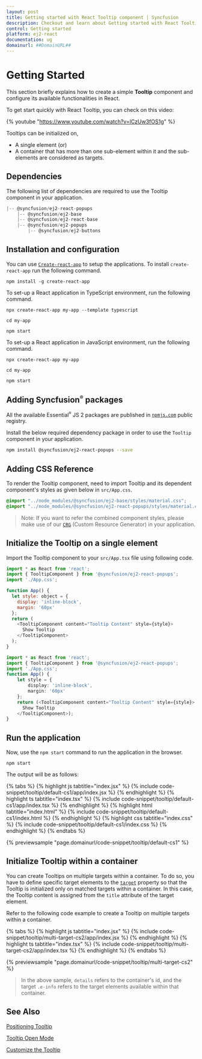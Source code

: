 ```yaml
---
layout: post
title: Getting started with React Tooltip component | Syncfusion
description: Checkout and learn about Getting started with React Tooltip component of Syncfusion Essential JS 2 and more details.
control: Getting started 
platform: ej2-react
documentation: ug
domainurl: ##DomainURL##
---
```


# Getting Started

This section briefly explains how to create a simple **Tooltip** component and configure its available functionalities in React.

To get start quickly with React Tooltip, you can check on this video:

{% youtube "https://www.youtube.com/watch?v=lCzUw3fOS1g" %}

Tooltips can be initialized on,

* A single element (or)
* A container that has more than one sub-element within it and the sub-elements are considered as targets.

## Dependencies

The following list of dependencies are required to use the Tooltip component in your application.

```javascript
|-- @syncfusion/ej2-react-popups
    |-- @syncfusion/ej2-base
    |-- @syncfusion/ej2-react-base
    |-- @syncfusion/ej2-popups
        |-- @syncfusion/ej2-buttons
```

## Installation and configuration

You can use [`Create-react-app`](https://github.com/facebook/create-react-app) to setup the applications. To install `create-react-app` run the following command.

```
npm install -g create-react-app
```

To set-up a React application in TypeScript environment, run the following command.

```
npx create-react-app my-app --template typescript

cd my-app

npm start
```

To set-up a React application in JavaScript environment, run the following command.

```
npx create-react-app my-app

cd my-app

npm start
```

## Adding Syncfusion<sup style="font-size:70%">&reg;</sup> packages

All the available Essential<sup style="font-size:70%">&reg;</sup> JS 2 packages are published in [`npmjs.com`](https://www.npmjs.com/~syncfusionorg) public registry.

Install the below required dependency package in order to use the `Tooltip` component in your application.

```bash
npm install @syncfusion/ej2-react-popups --save
```

## Adding CSS Reference

To render the Tooltip component, need to import Tooltip and its dependent component's styles as given below in `src/App.css`.

```css
@import "../node_modules/@syncfusion/ej2-base/styles/material.css";
@import "../node_modules/@syncfusion/ej2-react-popups/styles/material.css";
```

>Note: If you want to refer the combined component styles, please make use of our [`CRG`](https://crg.syncfusion.com/) (Custom Resource Generator) in your application.

## Initialize the Tooltip on a single element

Import the Tooltip component to your `src/App.tsx` file using following code.



```javascript
import * as React from 'react';
import { TooltipComponent } from '@syncfusion/ej2-react-popups';
import './App.css';

function App() {
  let style: object = {
    display: 'inline-block',
    margin: '60px'
  };
  return (
    <TooltipComponent content="Tooltip Content" style={style}>
      Show Tooltip
    </TooltipComponent>
  );
}

```

```ts
import * as React from 'react';
import { TooltipComponent } from '@syncfusion/ej2-react-popups';
import './App.css';
function App() {
    let style = {
        display: 'inline-block',
        margin: '60px'
    };
    return (<TooltipComponent content="Tooltip Content" style={style}>
      Show Tooltip
    </TooltipComponent>);
}
```

## Run the application

Now, use the `npm start` command to run the application in the browser.

```
npm start
```

The output will be as follows:

{% tabs %}
{% highlight js tabtitle="index.jsx" %}
{% include code-snippet/tooltip/default-cs1/app/index.jsx %}
{% endhighlight %}
{% highlight ts tabtitle="index.tsx" %}
{% include code-snippet/tooltip/default-cs1/app/index.tsx %}
{% endhighlight %}
{% highlight html tabtitle="index.html" %}
{% include code-snippet/tooltip/default-cs1/index.html %}
{% endhighlight %}
{% highlight css tabtitle="index.css" %}
{% include code-snippet/tooltip/default-cs1/index.css %}
{% endhighlight %}
{% endtabs %}
        
{% previewsample "page.domainurl/code-snippet/tooltip/default-cs1" %}

## Initialize Tooltip within a container

You can create Tooltips on multiple targets within a container. To do so, you have to define specific target elements to the [`target`](https://helpej2.syncfusion.com/react/documentation/api/tooltip#target) property so that the Tooltip is initialized only on matched targets within a container. In this case, the Tooltip content is assigned from the `title` attribute of the target element.

Refer to the following code example to create a Tooltip on multiple targets within a container.

{% tabs %}
{% highlight js tabtitle="index.jsx" %}
{% include code-snippet/tooltip/multi-target-cs2/app/index.jsx %}
{% endhighlight %}
{% highlight ts tabtitle="index.tsx" %}
{% include code-snippet/tooltip/multi-target-cs2/app/index.tsx %}
{% endhighlight %}
{% endtabs %}

 {% previewsample "page.domainurl/code-snippet/tooltip/multi-target-cs2" %}

> In the above sample, `details` refers to the container's id, and the target `.e-info` refers to the target elements available within that container.

## See Also

[Positioning Tooltip](./position)

[Tooltip Open Mode](./open-mode)

[Customize the Tooltip](./customization)
